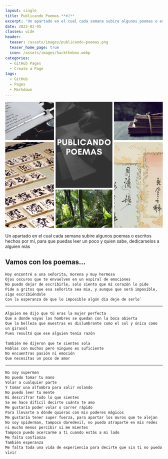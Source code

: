 ```yaml
---
layout: single
title: Publicando Poemas **#1**
excerpt: 'Un apartado en el cual cada semana subire algunos poemas o escritos hechos por mí, para que puedas leer un poco y quien sabe, dedicarselos a alguien más'
date: 2022-02-05
classes: wide
header:
  teaser: /assets/images/publicando-poemas.png
  teaser_home_page: true
  icon: /assets/images/hackthebox.webp
categories:
  - GitHub Pages
  - Create a Page
tags:
  - GitHub
  - Pages
  - Markdown
---
```


![](/assets/images/publicando-poemas.png)

Un apartado en el cual cada semana subire algunos poemas o escritos hechos por mí, para que puedas leer un poco y quien sabe, dedicarselos a alguien más

## Vamos con los poemas...

```
Hoy encontré a una señorita, morena y muy hermosa
Ojos oscuros que te envuelven en un espiral de emociones
No puedo dejar de escribirle, solo siento que mi corazón lo pide
Pide a gritos que esa señorita sea mia, y aunque que será imposible, sigo escribiéndole
Con la esperanza de que lo imposible algún día deje de serlo`
```

---

```
Alguien me dijo que tú eras la mujer perfecta
Que a donde vayas los hombres se quedan con la boca abierta
Que la belleza que muestras es dislumbrante como el sol y única como un girasol
Pues resultó que ese alguien tenía razón

También me dijeron que te sientes sola
Hablas con muchos pero ninguno es suficiente
No encuentras pasión ni emoción
Que necesitas un poco de amor
```

---

```
No soy superman
No puedo tomar tu mano
Volar a cualquier parte
Y tomar una alfombra para salir volando
No puedo leer tu mente
Ni descrifrar todo lo que sientes
Se me hace difícil decirte cuánto te amo
Me gustaría poder volar o correr rápido
Para llevarte a dónde quieras con mis poderes mágicos
Me gustaría tener super fuerza, para apartar los muros que te alejan
No soy spiderman, tampoco daredevil, no puedo atraparte en mis redes ni mucho menos percibir si me mientes
Tampoco puedo acercarme a ti cuando estás a mi lado
Me falta confianza
También esperanza
Me falta toda una vida de experiencia para decirte que sin ti no puedo vivir
```
